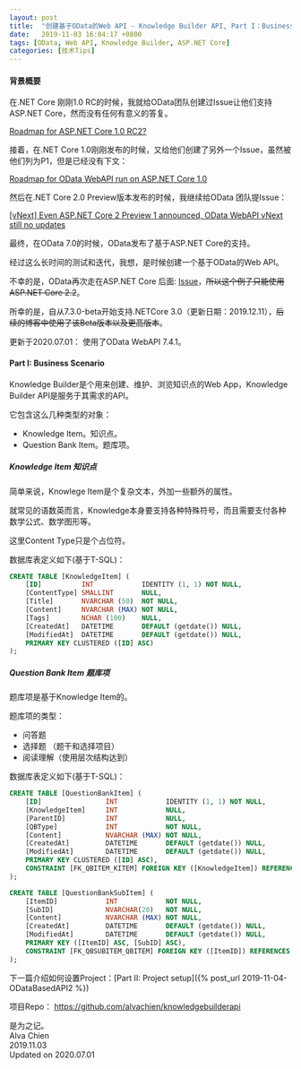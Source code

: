 ```yaml
---
layout: post
title:  "创建基于OData的Web API - Knowledge Builder API, Part I：Business Scenario"
date:   2019-11-03 16:04:17 +0800
tags: [OData, Web API, Knowledge Builder, ASP.NET Core]
categories: [技术Tips]
---
```


#### 背景概要

在.NET Core 刚刚1.0 RC的时候，我就给OData团队创建过Issue让他们支持ASP.NET Core，然而没有任何有意义的答复。

[Roadmap for ASP.NET Core 1.0 RC2? ](https://github.com/OData/WebApi/issues/744)


接着，在.NET Core 1.0刚刚发布的时候，又给他们创建了另外一个Issue，虽然被他们列为P1，但是已经没有下文：

[Roadmap for OData WebAPI run on ASP.NET Core 1.0](https://github.com/OData/WebApi/issues/772)


然后在.NET Core 2.0 Preview版本发布的时候，我继续给OData 团队提Issue：

[[vNext] Even ASP.NET Core 2 Preview 1 announced, OData WebAPI vNext still no updates](https://github.com/OData/WebApi/issues/975)


最终，在OData 7.0的时候，OData发布了基于ASP.NET Core的支持。

经过这么长时间的测试和迭代，我想，是时候创建一个基于OData的Web API。


不幸的是，OData再次走在ASP.NET Core 后面: [Issue](https://github.com/OData/WebApi/issues/1748)，~~所以这个例子只能使用ASP.NET Core 2.2~~。　

所幸的是，自从7.3.0-beta开始支持.NETCore 3.0（更新日期：2019.12.11），~~后续的博客中使用了该Beta版本以及更高版本~~。

更新于2020.07.01： 使用了OData WebAPI 7.4.1。


#### Part I: Business Scenario


Knowledge Builder是个用来创建、维护、浏览知识点的Web App，Knowledge Builder API是服务于其需求的API。

它包含这么几种类型的对象：
- Knowledge Item。知识点。
- Question Bank Item。题库项。

##### Knowledge Item 知识点

简单来说，Knowlege Item是个复杂文本，外加一些额外的属性。

就常见的语数英而言，Knowledge本身要支持各种特殊符号，而且需要支付各种数学公式、数学图形等。

这里Content Type只是个占位符。

数据库表定义如下(基于T-SQL)：

```sql
CREATE TABLE [KnowledgeItem] (
    [ID]          INT            IDENTITY (1, 1) NOT NULL,
    [ContentType] SMALLINT       NULL,
    [Title]       NVARCHAR (50)  NOT NULL,
    [Content]     NVARCHAR (MAX) NOT NULL,
    [Tags]        NCHAR (100)    NULL,
    [CreatedAt]   DATETIME       DEFAULT (getdate()) NULL,
    [ModifiedAt]  DATETIME       DEFAULT (getdate()) NULL,
    PRIMARY KEY CLUSTERED ([ID] ASC)
);

```

##### Question Bank Item 题库项

题库项是基于Knowledge Item的。

题库项的类型：
- 问答题
- 选择题 （题干和选择项目）
- 阅读理解（使用层次结构达到）

数据库表定义如下(基于T-SQL)：

```sql
CREATE TABLE [QuestionBankItem] (
    [ID]                INT            IDENTITY (1, 1) NOT NULL,
    [KnowledgeItem]     INT            NULL,
    [ParentID]          INT            NULL,
    [QBType]            INT            NOT NULL,
    [Content]           NVARCHAR (MAX) NOT NULL,
    [CreatedAt]         DATETIME       DEFAULT (getdate()) NULL,
    [ModifiedAt]        DATETIME       DEFAULT (getdate()) NULL,
    PRIMARY KEY CLUSTERED ([ID] ASC),
    CONSTRAINT [FK_QBITEM_KITEM] FOREIGN KEY ([KnowledgeItem]) REFERENCES KnowledgeItem ([ID]) ON DELETE SET NULL
);

CREATE TABLE [QuestionBankSubItem] (
    [ItemID]            INT            NOT NULL,
    [SubID]             NVARCHAR(20)   NOT NULL,
    [Content]           NVARCHAR (MAX) NOT NULL,
    [CreatedAt]         DATETIME       DEFAULT (getdate()) NULL,
    [ModifiedAt]        DATETIME       DEFAULT (getdate()) NULL,
    PRIMARY KEY ([ItemID] ASC, [SubID] ASC),
    CONSTRAINT [FK_QBSUBITEM_QBITEM] FOREIGN KEY ([ItemID]) REFERENCES QuestionBankItem ([ID]) ON DELETE CASCADE ON UPDATE CASCADE 
);
```

下一篇介绍如何设置Project：[Part II:  Project setup]({% post_url 2019-11-04-ODataBasedAPI2 %})

项目Repo： <https://github.com/alvachien/knowledgebuilderapi>


是为之记。   
Alva Chien   
2019.11.03   
Updated on 2020.07.01

